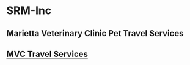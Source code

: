 # SRM-Inc

## Marietta Veterinary Clinic Pet Travel Services

## [MVC Travel Services](https://j-mckinney.github.io/srm/)